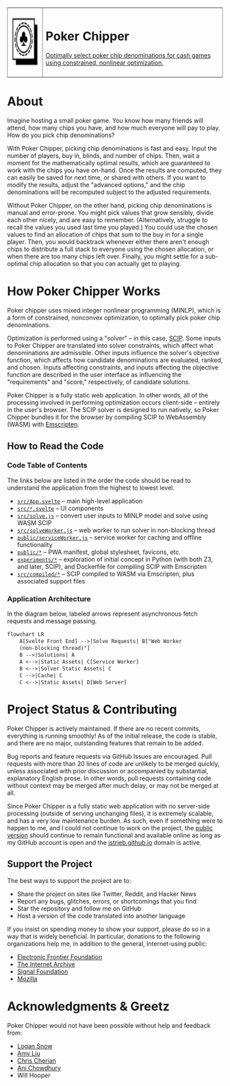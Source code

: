 <!-- Try in vain to remove table borders -->
<table border="0" frame="void" rules="all"><tbody><tr>
<td>

<!-- If the surrounding table is removed, put align="left" back in the img -->
<a href="https://jstrieb.github.io/poker-chipper" target="_blank"><img src="https://github.com/jstrieb/poker-chipper/blob/master/public/favicon.svg?raw=true" width="125" height="125" /></a>

</td>
<td>

# Poker Chipper

<a href="https://jstrieb.github.io/poker-chipper" target="_blank">Optimally
select poker chip denominations for cash games using constrained, nonlinear
optimization.</a>

</td>
</tr></tbody></table>

# About

Imagine hosting a small poker game. You know how many friends will attend, how
many chips you have, and how much everyone will pay to play. How do you pick
chip denominations?

With Poker Chipper, picking chip denominations is fast and easy. Input the
number of players, buy in, blinds, and number of chips. Then, wait a moment for
the mathematically optimal results, which are guaranteed to work with the chips
you have on-hand. Once the results are computed, they can easily be saved for
next time, or shared with others. If you want to modify the results, adjust the
"advanced options," and the chip denominations will be recomputed subject to
the adjusted requirements.

Without Poker Chipper, on the other hand, picking chip denominations is manual
and error-prone. You might pick values that grow sensibly, divide each other
nicely, and are easy to remember. (Alternatively, struggle to recall the values
you used last time you played.) You could use the chosen values to find an
allocation of chips that sum to the buy in for a single player. Then, you would
backtrack whenever either there aren't enough chips to distribute a full stack
to everyone using the chosen allocation, or when there are too many chips left
over. Finally, you might settle for a sub-optimal chip allocation so that you
can actually get to playing.

# How Poker Chipper Works

Poker chipper uses mixed integer nonlinear programming (MINLP), which is a form
of constrained, nonconvex optimization, to optimally pick poker chip
denominations. 

Optimization is performed using a "solver" – in this case,
[SCIP](https://www.scipopt.org/). Some inputs to Poker Chipper are translated
into solver constraints, which affect what denominations are admissible. Other
inputs influence the solver's objective function, which affects how candidate
denominations are evaluated, ranked, and chosen. Inputs affecting constraints,
and inputs affecting the objective function are described in the user interface
as influencing the "requirements" and "score," respectively, of candidate
solutions.

Poker Chipper is a fully static web application. In other words, all of the
processing involved in performing optimization occurs client-side – entirely in
the user's browser. The SCIP solver is designed to run natively, so Poker
Chipper bundles it for the browser by compiling SCIP to WebAssembly (WASM) with
[Emscripten](https://emscripten.org/).

## How to Read the Code

### Code Table of Contents

The links below are listed in the order the code should be read to understand
the application from the highest to lowest level.

- [`src/App.svelte`](src/App.svelte) – main high-level application
- [`src/*.svelte`](src/) – UI components
- [`src/solve.js`](src/solve.js) – convert user inputs to MINLP model and solve
  using WASM SCIP
- [`src/solveWorker.js`](src/solveWorker.js) – web worker to run solver in
  non-blocking thread
- [`public/serviceWorker.js`](public/serviceWorker.js) – service worker for
  caching and offline functionality
- [`public/*`](public/) – PWA manifest, global stylesheet, favicons, etc.
- [`experiments/*`](experiments/) – exploration of initial concept in Python
  (with both Z3, and later, SCIP), and Dockerfile for compiling SCIP with
  Emscripten
- [`src/compiled/*`](src/compiled/) – SCIP compiled to WASM via Emscripten,
  plus associated support files

### Application Architecture

In the diagram below, labeled arrows represent asynchronous fetch requests and
message passing.

``` mermaid
flowchart LR
    A[Svelte Front End] -->|Solve Requests| B["Web Worker
    (non-blocking thread)"]
    B -->|Solutions| A
    A <-->|Static Assets| C[Service Worker]
    B <-->|Solver Static Assets| C
    C -->|Cache| C
    C <-->|Static Assets| D[Web Server]
```

# Project Status & Contributing

Poker Chipper is actively maintained. If there are no recent commits,
everything is running smoothly! As of the initial release, the code is stable,
and there are no major, outstanding features that remain to be added.

Bug reports and feature requests via GitHub Issues are encouraged. Pull
requests with more than 20 lines of code are unlikely to be merged quickly,
unless associated with prior discussion or accompanied by substantial,
explanatory English prose. In other words, pull requests containing code
without context may be merged after much delay, or may not be merged at all.

Since Poker Chipper is a fully static web application with no server-side
processing (outside of serving unchanging files), it is extremely scalable, and
has a very low maintenance burden. As such, even if something were to happen to
me, and I could not continue to work on the project, the [public
version](https://jstrieb.github.io/poker-chipper/) should continue to remain
functional and available online as long as my GitHub account is open and the
[jstrieb.github.io](https://jstrieb.github.io) domain is active.

## Support the Project

The best ways to support the project are to:

- Share the project on sites like Twitter, Reddit, and Hacker News
- Report any bugs, glitches, errors, or shortcomings that you find
- Star the repository and follow me on GitHub
- Host a version of the code translated into another language

If you insist on spending money to show your support, please do so in a way
that is widely beneficial. In particular, donations to the following
organizations help me, in addition to the general, Internet-using public:

- [Electronic Frontier Foundation](https://supporters.eff.org/donate/)
- [The Internet Archive](https://archive.org/donate/index.php)
- [Signal Foundation](https://signal.org/donate/)
- [Mozilla](https://donate.mozilla.org/en-US/)

# Acknowledgments & Greetz

Poker Chipper would not have been possible without help and feedback from:

- [Logan Snow](https://github.com/lsnow99)
- [Amy Liu](https://www.linkedin.com/in/amyjl)
- [Chris Cherian](https://twitter.com/chrischerian)
- [Ani Chowdhury](https://www.linkedin.com/in/ani-chowdhury)
- Will Hooper

